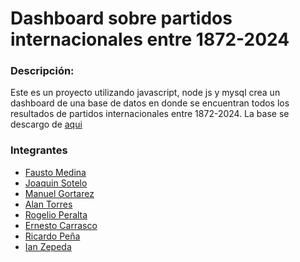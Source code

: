 # Dashboard sobre partidos internacionales entre 1872-2024
 
###  Descripción:
Este es un proyecto utilizando javascript, node js y mysql crea un dashboard de una base de datos en donde se encuentran todos los resultados de partidos internacionales entre 1872-2024.
La base se descargo de [aqui](https://www.kaggle.com/datasets/martj42/international-football-results-from-1872-to-2017)

###  Integrantes

 - [Fausto Medina](https://github.com/Harico04)
 - [Joaquin Sotelo](https://github.com/JoaquinSotel0) 
 - [Manuel Gortarez](https://github.com/Mgb64) 
 - [Alan Torres](https://github.com/TumbadoBoy0604) 
 - [Rogelio Peralta](https://github.com/rgperalta04) 
 - [Ernesto Carrasco](https://github.com/jesuscarra) 
 - [Ricardo Peña](https://github.com/RemilZarza)
 - [Ian Zepeda](https://github.com/I4NzG)
